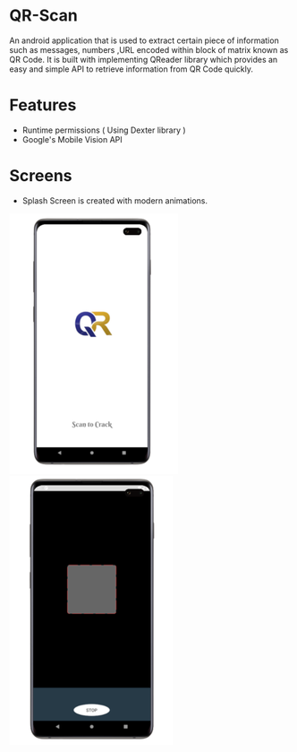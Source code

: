  # QR-Scan

An android application that is used to extract certain piece of information such as messages, numbers ,URL encoded within block of matrix known as QR Code. It is built with implementing QReader library which provides an easy and simple API to retrieve information from QR Code quickly.

# Features

  - Runtime permissions ( Using Dexter library )
  - Google's Mobile Vision API

# Screens

   - Splash Screen is created with modern animations.

 ![](/splash0.png?raw=true)          ![](/screen.png?raw=true)
